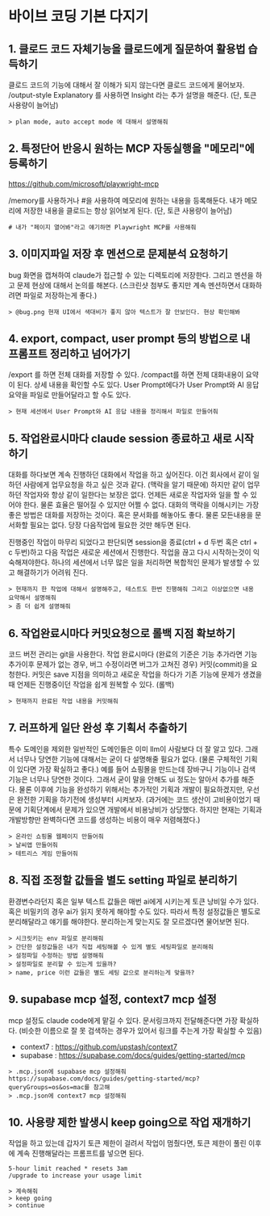 # 바이브 코딩 기본 다지기

## 1. 클로드 코드 자체기능을 클로드에게 질문하여 활용법 습득하기

클로드 코드의 기능에 대해서 잘 이해가 되지 않는다면 클로드 코드에게 물어보자.
/output-style Explanatory 를 사용하면 Insight 라는 추가 설명을 해준다. (단, 토큰 사용량이 늘어남)
```
> plan mode, auto accept mode 에 대해서 설명해줘
```

## 2. 특정단어 반응시 원하는 MCP 자동실행을 "메모리"에 등록하기

https://github.com/microsoft/playwright-mcp

/memory를 사용하거나 #을 사용하여 메모리에 원하는 내용을 등록해둔다.
내가 메모리에 저장한 내용을 클로드는 항상 읽어보게 된다. (단, 토큰 사용량이 늘어남)
```
# 내가 "페이지 열어봐"라고 얘기하면 Playwright MCP를 사용해줘
```

## 3. 이미지파일 저장 후 멘션으로 문제분석 요청하기

bug 화면을 캡쳐하여 claude가 접근할 수 있는 디렉토리에 저장한다. 그리고 멘션을 하고 문제 현상에 대해서 논의를 해본다.
(스크린샷 첨부도 좋지만 계속 멘션하면서 대화하려면 파일로 저장하는게 좋다.)

```
> @bug.png 현재 UI에서 색대비가 좋지 않아 텍스트가 잘 안보인다. 현상 확인해봐
```

## 4. export, compact, user prompt 등의 방법으로 내 프롬프트 정리하고 넘어가기

/export 를 하면 전체 대화를 저장할 수 있다.
/compact를 하면 전체 대화내용이 요약이 된다. 상세 내용을 확인할 수도 있다.
User Prompt에다가 User Prompt와 AI 응답 요약을 파일로 만들어달라고 할 수도 있다.

```
> 현재 세션에서 User Prompt와 AI 응답 내용을 정리해서 파일로 만들어줘
```

## 5. 작업완료시마다 claude session 종료하고 새로 시작하기

대화를 하다보면 계속 진행하던 대화에서 작업을 하고 싶어진다. 이건 회사에서 같이 일하던 사람에게 업무요청을 하고 싶은 것과 같다. (맥락을 알기 때문에)
하지만 같이 업무하던 작업자와 항상 같이 일한다는 보장은 없다. 언제든 새로운 작업자와 일을 할 수 있어야 한다. 물론 효율은 떨어질 수 있지만 어쩔 수 없다.
대화의 맥락을 이해시키는 가장 좋은 방법은 대화를 저장하는 것이다. 혹은 문서화를 해놓아도 좋다. 물론 모든내용을 문서화할 필요는 없다.
당장 다음작업에 필요한 것만 해두면 된다.

진행중인 작업이 마무리 되었다고 판단되면 session을 종료(ctrl + d 두번 혹은 ctrl + c 두번)하고
다음 작업은 새로운 세션에서 진행한다. 작업을 끊고 다시 시작하는것이 익숙해져야한다.
하나의 세션에서 너무 많은 일을 처리하면 복합적인 문제가 발생할 수 있고 해결하기가 어려워 진다.

```
> 현재까지 한 작업에 대해서 설명해주고, 테스트도 한번 진행해줘 그리고 이상없으면 내용 요약해서 설명해줘
> 좀 더 쉽게 설명해줘
```

## 6. 작업완료시마다 커밋요청으로 롤백 지점 확보하기

코드 버전 관리는 git을 사용한다. 작업 완료시마다 (완료의 기준은 기능 추가라면 기능추가이후 문제가 없는 경우, 버그 수정이라면 버그가 고쳐진 경우)
커밋(commit)을 요청한다. 커밋은 save 지점을 의미하고 새로운 작업을 하다가 기존 기능에 문제가 생겼을때 언제든 진행중이던 작업을 쉽게 원복할 수 있다. (롤백)

```
> 현재까지 완료된 작업 내용을 커밋해줘
```

## 7. 러프하게 일단 완성 후 기획서 추출하기

특수 도메인을 제외한 일반적인 도메인들은 이미 llm이 사람보다 더 잘 알고 있다.
그래서 너무나 당연한 기능에 대해서는 굳이 다 설명해줄 필요가 없다. (물론 구체적인 기획이 있다면 가장 확실하고 좋다.)
예를 들어 쇼핑몰을 만드는데 장바구니 기능이나 검색 기능은 너무나 당연한 것이다. 그래서 굳이 말을 안해도 ui 정도는 알아서 추가를 해준다.
물론 이후에 기능을 완성하기 위해서는 추가적인 기획과 개발이 필요하겠지만, 우선은 완전한 기획을 하기전에 생성부터 시켜보자.
(과거에는 코드 생산이 고비용이었기 때문에 기획단계에서 문제가 있으면 개발에서 비용낭비가 상당했다. 하지만 현재는 기획과 개발방향만 완벽하다면 코드를 생성하는 비용이 매우 저렴해졌다.)

```
> 온라인 쇼핑몰 웹페이지 만들어줘
> 날씨앱 만들어줘
> 테트리스 게임 만들어줘
```

## 8. 직접 조정할 값들을 별도 setting 파일로 분리하기

환경변수라던지 혹은 일부 텍스트 값들은 매번 ai에게 시키는게 토큰 낭비일 수가 있다. 혹은 비밀키의 경우 ai가 읽지 못하게 해야할 수도 있다.
따라서 특정 설정값들은 별도로 분리해달라고 얘기를 해야한다.
분리하는게 맞는지도 잘 모르겠다면 물어보면 된다.

```
> 시크릿키는 env 파일로 분리해줘
> 간단한 설정값들은 내가 직접 세팅해볼 수 있게 별도 세팅파일로 분리해줘
> 설정파일 수정하는 방법 설명해줘
> 설정파일로 분리할 수 있는게 있을까?
> name, price 이런 값들은 별도 세팅 값으로 분리하는게 맞을까?
```


## 9. supabase mcp 설정, context7 mcp 설정

mcp 설정도 claude code에게 맡길 수 있다. 문서링크까지 전달해준다면 가장 확실하다. (비슷한 이름으로 잘 못 검색하는 경우가 있어서 링크를 주는게 가장 확실할 수 있음)

- context7 : https://github.com/upstash/context7
- supabase : https://supabase.com/docs/guides/getting-started/mcp

```
> .mcp.json에 supabase mcp 설정해줘 https://supabase.com/docs/guides/getting-started/mcp?queryGroups=os&os=mac를 참고해
> .mcp.json에 context7 mcp 설정해줘
```

## 10. 사용량 제한 발생시 keep going으로 작업 재개하기

작업을 하고 있는데 갑자기 토큰 제한이 걸려서 작업이 멈췄다면, 토큰 제한이 풀린 이후에 계속 진행해달라는 프롬프트를 넣으면 된다.

```
5-hour limit reached * resets 3am
/upgrade to increase your usage limit

> 계속해줘
> keep going
> continue
```
